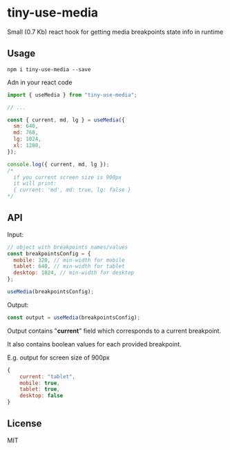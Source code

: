 # tiny-use-media

Small (0.7 Kb) react hook for getting media breakpoints state info in runtime

## Usage

```
npm i tiny-use-media --save
```

Adn in your react code

```js
import { useMedia } from "tiny-use-media";

// ...

const { current, md, lg } = useMedia({
  sm: 640,
  md: 768,
  lg: 1024,
  xl: 1280,
});

console.log({ current, md, lg });
/*
  if you current screen size is 900px
  it will print:
  { current: 'md', md: true, lg: false }
*/
```

## API

Input:

```js
// object with breakpoints names/values
const breakpointsConfig = {
  mobile: 320, // min-width for mobile
  tablet: 640, // min-width for tablet
  desktop: 1024, // min-width for desktop
};

useMedia(breakpointsConfig);
```

Output:

```js
const output = useMedia(breakpointsConfig);
```

Output contains "**current**" field which corresponds to a current breakpoint.

It also contains boolean values for each provided breakpoint.

E.g. output for screen size of 900px

```js
{
    current: "tablet",
    mobile: true,
    tablet: true,
    desktop: false
}
```

## License

MIT
